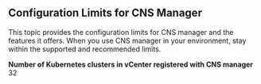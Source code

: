 ## Configuration Limits for CNS Manager

This topic provides the configuration limits for CNS manager and the features it offers. When you use CNS manager in your environment, stay within the supported and recommended limits.

**Number of Kubernetes clusters in vCenter registered with CNS manager**  
32
